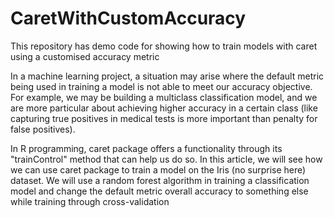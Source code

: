 # CaretWithCustomAccuracy
This repository has demo code for showing how to train models with caret using a customised accuracy metric

In a machine learning project, a situation may arise where the default metric being used in training a model is not able to meet our accuracy objective. For example, we may be building a multiclass classification model, and we are more particular about achieving higher accuracy in a certain class (like capturing true positives in medical tests is more important than penalty for false positives).

In R programming, caret package offers a functionality through its "trainControl" method that can help us do so. In this article, we will see how we can use caret package to train a model on the Iris (no surprise here) dataset. We will use a random forest algorithm in training a classification model and change the default metric overall accuracy to something else while training through cross-validation
